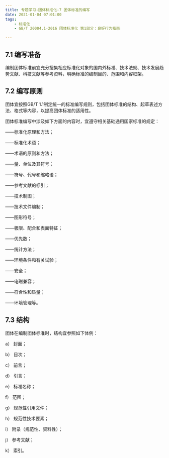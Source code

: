 ```yaml
---
title: 专题学习-团体标准化-7 团体标准的编写
date: 2021-01-04 07:01:00
tags: 
	- 标准化
	- GB/T 20004.1-2016 团体标准化 第1部分：良好行为指南

---
```




## 7.1 编写准备

编制团体标准前宜充分搜集相应标准化对象的国内外标准、技术法规、技术发展趋势文献、科技文献等参考资料，明确标准的编制目的、范围和内容框架。

## 7.2 编写原则

团体宜按照GB/T 1.1制定统一的标准编写规则，包括团体标准的结构、起草表述方法、格式等内容，以提高团体标准的适用性。

团体标准编写中涉及如下方面的内容时，宜遵守相关基础通用国家标准的规定：

——标准化原理和方法；

——标准化术语；

——术语的原则和方法；

——量、单位及其符号；

——符号、代号和缩略语；

——参考文献的标引；

——技术制图；

——技术文件编制；

——图形符号；

——极限、配合和表面特征；

——优先数；

——统计方法；

——环境条件和有关试验；

——安全；

——电磁兼容；

——符合性和质量；

——环境管理等。

## 7.3 结构

团体在编制团体标准时，结构宜参照如下体例：

a）	封面；

b）	目次；

c）	前言；

d）	引言；

e）	标准名称；

f）	范围；

g）	规范性引用文件；

h）	规范性技术要素；

i）	附录（规范性、资料性）；

j）	参考文献；

k）	索引。